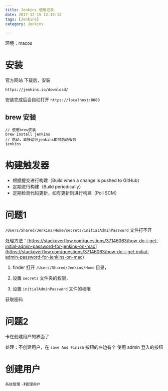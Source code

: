 ```yaml
---
title: Jenkins 使用记录
date: 2017-12-15 12:18:12
tags: [Jenkins]
category: Jenkins

---
```


环境：macos

# 安装 

官方网站 下载后，安装

```
https://jenkins.io/download/
```

安装完成后会自动打开 `https://localhost:8080` 

## brew 安装

```
// 使用brew安装
brew install jenkins
// 启动，直接运行jenkins即可启动服务
jenkins
```


# 构建触发器

- 根据提交进行构建（Build when a change is pushed to GitHub）
- 定期进行构建（Build periodically）
- 定期检测代码更新，如有更新则进行构建（Poll SCM）

# 问题1

`/Users/Shared/Jenkins/Home/secrets/initialAdminPassword` 文件打不开

处理方法：[https://stackoverflow.com/questions/37146063/how-do-i-get-initial-admin-password-for-jenkins-on-mac](https://stackoverflow.com/questions/37146063/how-do-i-get-initial-admin-password-for-jenkins-on-mac)

1. finder 打开 `/Users/Shared/Jenkins/Home` 目录，

2. 设置 `secrets` 文件夹的权限，

3. 设置 `initialAdminPassword` 文件的权限

获取密码


# 问题2

卡在创建用户的界面了

处理：不创建用户，在 `save And Finish` 按钮的左边有个 使用 admin 登入的按钮

# 创建用户

`系统管理` -》`管理用户`




